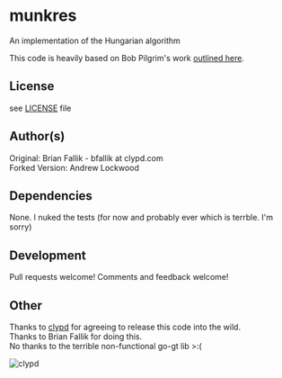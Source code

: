 # munkres

An implementation of the Hungarian algorithm

This code is heavily based on Bob Pilgrim's work [outlined here](http://csclab.murraystate.edu/bob.pilgrim/445/munkres.html).

## License
see [LICENSE](https://github.com/clyphub/munkres/blob/master/LICENSE) file

## Author(s)
Original: Brian Fallik - bfallik at clypd.com  
Forked Version: Andrew Lockwood

## Dependencies
None. I nuked the tests (for now and probably ever which is terrble. I'm sorry)

## Development
Pull requests welcome! Comments and feedback welcome!

## Other
Thanks to [clypd](http://www.clypd.com) for agreeing to release this code into the wild.  
Thanks to Brian Fallik for doing this.  
No thanks to the terrible non-functional go-gt lib >:(
    
![clypd](http://www.clypd.com/wp-content/uploads/2013/08/logo_clypd_70@2x.png "clypd")

